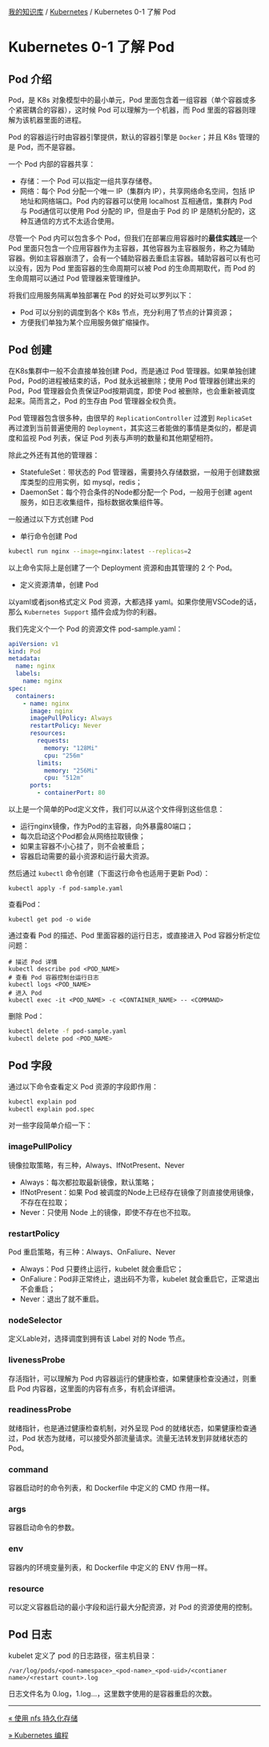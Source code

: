 [我的知识库](../README.md) / [Kubernetes](zz_generated_mdi.md) / Kubernetes 0-1 了解 Pod

# Kubernetes 0-1 了解 Pod

## Pod 介绍

Pod，是 K8s 对象模型中的最小单元，Pod 里面包含着一组容器（单个容器或多个紧密耦合的容器），这时候 Pod 可以理解为一个机器，而 Pod 里面的容器则理解为该机器里面的进程。

Pod 的容器运行时由容器引擎提供，默认的容器引擎是 `Docker`；并且 K8s 管理的是 Pod，而不是容器。

一个 Pod 内部的容器共享：

- 存储：一个 Pod 可以指定一组共享存储卷。
- 网络：每个 Pod 分配一个唯一 IP（集群内 IP），共享网络命名空间，包括 IP 地址和网络端口。Pod 内的容器可以使用 localhost 互相通信，集群内 Pod 与 Pod通信可以使用 Pod 分配的 IP，但是由于 Pod 的 IP 是随机分配的，这种互通信的方式不太适合使用。

尽管一个 Pod 内可以包含多个 Pod，但我们在部署应用容器时的**最佳实践**是一个 Pod 里面只包含一个应用容器作为主容器，其他容器为主容器服务，称之为辅助容器。例如主容器崩溃了，会有一个辅助容器去重启主容器。辅助容器可以有也可以没有，因为 Pod 里面容器的生命周期可以被 Pod 的生命周期取代，而 Pod 的生命周期可以通过 Pod 管理器来管理维护。

将我们应用服务隔离单独部署在 Pod 的好处可以罗列以下：

- Pod 可以分别的调度到各个 K8s 节点，充分利用了节点的计算资源；
- 方便我们单独为某个应用服务做扩缩操作。

## Pod 创建

在K8s集群中一般不会直接单独创建 Pod，而是通过 Pod 管理器。如果单独创建 Pod，Pod的进程被结束的话，Pod 就永远被删除；使用 Pod 管理器创建出来的Pod，Pod 管理器会负责保证Pod按期调度，即使 Pod 被删除，也会重新被调度起来。简而言之，Pod 的生存由 Pod 管理器全权负责。

Pod 管理器包含很多种，由很早的 `ReplicationController` 过渡到 `ReplicaSet` 再过渡到当前普遍使用的 `Deployment`，其实这三者能做的事情是类似的，都是调度和监视 Pod 列表，保证 Pod 列表与声明的数量和其他期望相符。

除此之外还有其他的管理器：

- StatefuleSet：带状态的 Pod 管理器，需要持久存储数据，一般用于创建数据库类型的应用实例，如 mysql，redis；
- DaemonSet：每个符合条件的Node都分配一个 Pod，一般用于创建 agent 服务，如日志收集组件，指标数据收集组件等。

一般通过以下方式创建 Pod

- 单行命令创建 Pod

```bash
kubectl run nginx --image=nginx:latest --replicas=2
```

以上命令实际上是创建了一个 Deployment 资源和由其管理的 2 个 Pod。

- 定义资源清单，创建 Pod

以yaml或者json格式定义 Pod 资源，大都选择 yaml。如果你使用VSCode的话，那么 `Kubernetes Support` 插件会成为你的利器。

我们先定义个一个 Pod 的资源文件 pod-sample.yaml：

```yaml
apiVersion: v1
kind: Pod
metadata:
  name: nginx
  labels:
    name: nginx
spec:
  containers:
    - name: nginx
      image: nginx
      imagePullPolicy: Always
      restartPolicy: Never
      resources:
        requests:
          memory: "128Mi"
          cpu: "256m"
        limits:
          memory: "256Mi"
          cpu: "512m"
      ports:
        - containerPort: 80
```

以上是一个简单的Pod定义文件，我们可以从这个文件得到这些信息：

- 运行nginx镜像，作为Pod的主容器，向外暴露80端口；
- 每次启动这个Pod都会从网络拉取镜像；
- 如果主容器不小心挂了，则不会被重启；
- 容器启动需要的最小资源和运行最大资源。

然后通过 `kubectl` 命令创建（下面这行命令也适用于更新 Pod）：

```shell
kubectl apply -f pod-sample.yaml
```

查看Pod：

```shell
kubectl get pod -o wide
```

通过查看 Pod 的描述、Pod 里面容器的运行日志，或直接进入 Pod 容器分析定位问题：

```shell
# 描述 Pod 详情
kubectl describe pod <POD_NAME>
# 查看 Pod 容器控制台运行日志
kubectl logs <POD_NAME>
# 进入 Pod
kubectl exec -it <POD_NAME> -c <CONTAINER_NAME> -- <COMMAND>
```

删除 Pod：

```bash
kubectl delete -f pod-sample.yaml
kubectl delete pod <POD_NAME>
```

## Pod 字段

通过以下命令查看定义 Pod 资源的字段即作用：

```bash
kubectl explain pod
kubectl explain pod.spec
```

对一些字段简单介绍一下：

### imagePullPolicy

镜像拉取策略，有三种，Always、IfNotPresent、Never

- Always：每次都拉取最新镜像，默认策略；
- IfNotPresent：如果 Pod 被调度的Node上已经存在镜像了则直接使用镜像，不存在在拉取；
- Never：只使用 Node 上的镜像，即使不存在也不拉取。

### restartPolicy

Pod 重启策略，有三种：Always、OnFaliure、Never

- Always：Pod 只要终止运行，kubelet 就会重启它；
- OnFaliure：Pod非正常终止，退出码不为零，kubelet 就会重启它，正常退出不会重启；
- Never：退出了就不重启。

### nodeSelector

定义Lable对，选择调度到拥有该 Label 对的 Node 节点。

### livenessProbe

存活指针，可以理解为 Pod 内容器运行的健康检查，如果健康检查没通过，则重启 Pod 内容器，这里面的内容有点多，有机会详细讲。

### readinessProbe

就绪指针，也是通过健康检查机制，对外呈现 Pod 的就绪状态，如果健康检查通过，Pod 状态为就绪，可以接受外部流量请求。流量无法转发到非就绪状态的 Pod。

### command

容器启动时的命令列表，和 Dockerfile 中定义的 CMD 作用一样。

### args

容器启动命令的参数。

### env

容器内的环境变量列表，和 Dockerfile 中定义的 ENV 作用一样。

### resource

可以定义容器启动的最小字段和运行最大分配资源，对 Pod 的资源使用的控制。

## Pod 日志

kubelet 定义了 pod 的日志路径，宿主机目录：

```
/var/log/pods/<pod-namespace>_<pod-name>_<pod-uid>/<contianer name>/<restart count>.log
```

日志文件名为 0.log，1.log...，这里数字使用的是容器重启的次数。

---
[« 使用 nfs 持久化存储](nfs-as-pvc.md)

[» Kubernetes 编程](prgramming-kubernetes.md)
